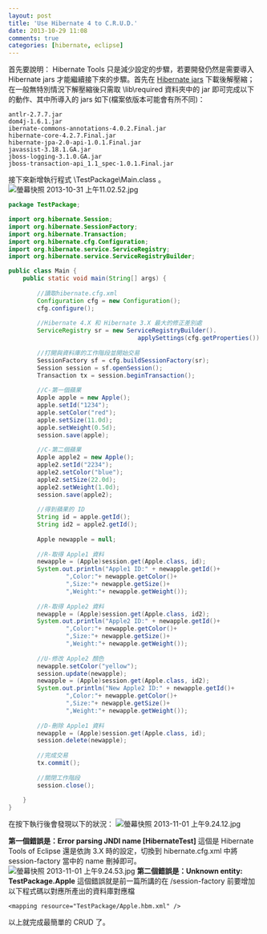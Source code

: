 ```yaml
---
layout: post
title: 'Use Hibernate 4 to C.R.U.D.'
date: 2013-10-29 11:08
comments: true
categories: [hibernate, eclipse]
---
```

首先要說明： Hibernate Tools 只是減少設定的步驟，若要開發仍然是需要導入 Hibernate jars 才能繼續接下來的步驟。首先在 [Hibernate jars](http://www.hibernate.org/downloads) 下載後解壓縮；在一般無特別情況下解壓縮後只需取 \lib\required 資料夾中的 jar 即可完成以下的動作、其中所導入的 jars 如下(檔案依版本可能會有所不同)：

	antlr-2.7.7.jar
	dom4j-1.6.1.jar
	ibernate-commons-annotations-4.0.2.Final.jar
	hibernate-core-4.2.7.Final.jar
	hibernate-jpa-2.0-api-1.0.1.Final.jar
	javassist-3.18.1.GA.jar
	jboss-logging-3.1.0.GA.jar
	jboss-transaction-api_1.1_spec-1.0.1.Final.jar

接下來新增執行程式 \TestPackage\Main.class 。
![螢幕快照 2013-10-31 上午11.02.52.jpg](http://user-image.logdown.io/user/4050/blog/4101/post/155043/Jud10uToS8qqFnXZVetZ_%E8%9E%A2%E5%B9%95%E5%BF%AB%E7%85%A7%202013-10-31%20%E4%B8%8A%E5%8D%8811.02.52.jpg)

``` java Main.class
package TestPackage;

import org.hibernate.Session;
import org.hibernate.SessionFactory;
import org.hibernate.Transaction;
import org.hibernate.cfg.Configuration;
import org.hibernate.service.ServiceRegistry;
import org.hibernate.service.ServiceRegistryBuilder;

public class Main {
	public static void main(String[] args) {
		
		//讀取hibernate.cfg.xml
		Configuration cfg = new Configuration();
		cfg.configure();
		
		//Hibernate 4.X 和 Hibernate 3.X 最大的修正差別處
		ServiceRegistry sr = new ServiceRegistryBuilder().
									applySettings(cfg.getProperties()).buildServiceRegistry();
		
		//打開與資料庫的工作階段並開始交易
		SessionFactory sf = cfg.buildSessionFactory(sr);
		Session session = sf.openSession();
		Transaction tx = session.beginTransaction();
		
		//C-第一個蘋果
		Apple apple = new Apple();
		apple.setId("1234");
		apple.setColor("red");
		apple.setSize(11.0d);
		apple.setWeight(0.5d);
		session.save(apple);
		
		//C-第二個蘋果
		Apple apple2 = new Apple();
		apple2.setId("2234");
		apple2.setColor("blue");
		apple2.setSize(22.0d);
		apple2.setWeight(1.0d);
		session.save(apple2);
		
		//得到蘋果的 ID
		String id = apple.getId();
		String id2 = apple2.getId();
		
		Apple newapple = null;
		
		//R-取得 Apple1 資料
		newapple = (Apple)session.get(Apple.class, id);
		System.out.println("Apple1 ID:" + newapple.getId()+
				",Color:"+ newapple.getColor()+
				",Size:"+ newapple.getSize()+
				",Weight:"+ newapple.getWeight());
		
		//R-取得 Apple2 資料
		newapple = (Apple)session.get(Apple.class, id2);
		System.out.println("Apple2 ID:" + newapple.getId()+
				",Color:"+ newapple.getColor()+
				",Size:"+ newapple.getSize()+
				",Weight:"+ newapple.getWeight());
		
		//U-修改 Apple2 顏色
		newapple.setColor("yellow");
		session.update(newapple);
		newapple = (Apple)session.get(Apple.class, id2);
		System.out.println("New Apple2 ID:" + newapple.getId()+
				",Color:"+ newapple.getColor()+
				",Size:"+ newapple.getSize()+
				",Weight:"+ newapple.getWeight());
		
		//D-刪除 Apple1 資料
		newapple = (Apple)session.get(Apple.class, id);
		session.delete(newapple);
		
		//完成交易
		tx.commit();
		
		//關閉工作階段
		session.close();
		
	}
}
```
在按下執行後會發現以下的狀況：
![螢幕快照 2013-11-01 上午9.24.12.jpg](http://user-image.logdown.io/user/4050/blog/4101/post/155043/b8W42OELRAydJexvc45H_%E8%9E%A2%E5%B9%95%E5%BF%AB%E7%85%A7%202013-11-01%20%E4%B8%8A%E5%8D%889.24.12.jpg)

**第一個錯誤是：Error parsing JNDI name [HibernateTest]**
這個是 Hibernate Tools of Eclipse 還是依詢 3.X 時的設定，切換到 hibernate.cfg.xml 中將 session-factory 當中的 name 刪掉即可。
![螢幕快照 2013-11-01 上午9.24.53.jpg](http://user-image.logdown.io/user/4050/blog/4101/post/155043/HstTFbIWSBqA6ZcLZIpD_%E8%9E%A2%E5%B9%95%E5%BF%AB%E7%85%A7%202013-11-01%20%E4%B8%8A%E5%8D%889.24.53.jpg)
**第二個錯誤是：Unknown entity: TestPackage.Apple**
這個錯誤就是前一篇所講的在 /session-factory 前要增加以下程式碼以對應所產出的資料庫對應檔

	<mapping resource="TestPackage/Apple.hbm.xml" />

以上就完成最簡單的 CRUD 了。